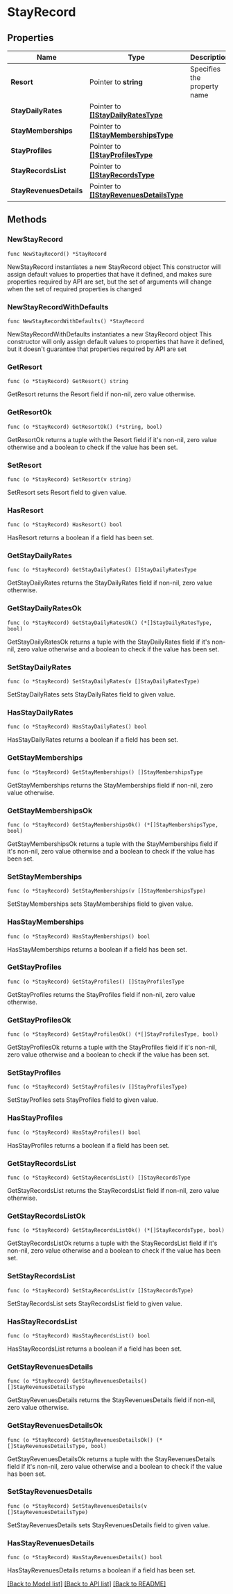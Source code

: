 # StayRecord

## Properties

Name | Type | Description | Notes
------------ | ------------- | ------------- | -------------
**Resort** | Pointer to **string** | Specifies the property name | [optional] 
**StayDailyRates** | Pointer to [**[]StayDailyRatesType**](StayDailyRatesType.md) |  | [optional] 
**StayMemberships** | Pointer to [**[]StayMembershipsType**](StayMembershipsType.md) |  | [optional] 
**StayProfiles** | Pointer to [**[]StayProfilesType**](StayProfilesType.md) |  | [optional] 
**StayRecordsList** | Pointer to [**[]StayRecordsType**](StayRecordsType.md) |  | [optional] 
**StayRevenuesDetails** | Pointer to [**[]StayRevenuesDetailsType**](StayRevenuesDetailsType.md) |  | [optional] 

## Methods

### NewStayRecord

`func NewStayRecord() *StayRecord`

NewStayRecord instantiates a new StayRecord object
This constructor will assign default values to properties that have it defined,
and makes sure properties required by API are set, but the set of arguments
will change when the set of required properties is changed

### NewStayRecordWithDefaults

`func NewStayRecordWithDefaults() *StayRecord`

NewStayRecordWithDefaults instantiates a new StayRecord object
This constructor will only assign default values to properties that have it defined,
but it doesn't guarantee that properties required by API are set

### GetResort

`func (o *StayRecord) GetResort() string`

GetResort returns the Resort field if non-nil, zero value otherwise.

### GetResortOk

`func (o *StayRecord) GetResortOk() (*string, bool)`

GetResortOk returns a tuple with the Resort field if it's non-nil, zero value otherwise
and a boolean to check if the value has been set.

### SetResort

`func (o *StayRecord) SetResort(v string)`

SetResort sets Resort field to given value.

### HasResort

`func (o *StayRecord) HasResort() bool`

HasResort returns a boolean if a field has been set.

### GetStayDailyRates

`func (o *StayRecord) GetStayDailyRates() []StayDailyRatesType`

GetStayDailyRates returns the StayDailyRates field if non-nil, zero value otherwise.

### GetStayDailyRatesOk

`func (o *StayRecord) GetStayDailyRatesOk() (*[]StayDailyRatesType, bool)`

GetStayDailyRatesOk returns a tuple with the StayDailyRates field if it's non-nil, zero value otherwise
and a boolean to check if the value has been set.

### SetStayDailyRates

`func (o *StayRecord) SetStayDailyRates(v []StayDailyRatesType)`

SetStayDailyRates sets StayDailyRates field to given value.

### HasStayDailyRates

`func (o *StayRecord) HasStayDailyRates() bool`

HasStayDailyRates returns a boolean if a field has been set.

### GetStayMemberships

`func (o *StayRecord) GetStayMemberships() []StayMembershipsType`

GetStayMemberships returns the StayMemberships field if non-nil, zero value otherwise.

### GetStayMembershipsOk

`func (o *StayRecord) GetStayMembershipsOk() (*[]StayMembershipsType, bool)`

GetStayMembershipsOk returns a tuple with the StayMemberships field if it's non-nil, zero value otherwise
and a boolean to check if the value has been set.

### SetStayMemberships

`func (o *StayRecord) SetStayMemberships(v []StayMembershipsType)`

SetStayMemberships sets StayMemberships field to given value.

### HasStayMemberships

`func (o *StayRecord) HasStayMemberships() bool`

HasStayMemberships returns a boolean if a field has been set.

### GetStayProfiles

`func (o *StayRecord) GetStayProfiles() []StayProfilesType`

GetStayProfiles returns the StayProfiles field if non-nil, zero value otherwise.

### GetStayProfilesOk

`func (o *StayRecord) GetStayProfilesOk() (*[]StayProfilesType, bool)`

GetStayProfilesOk returns a tuple with the StayProfiles field if it's non-nil, zero value otherwise
and a boolean to check if the value has been set.

### SetStayProfiles

`func (o *StayRecord) SetStayProfiles(v []StayProfilesType)`

SetStayProfiles sets StayProfiles field to given value.

### HasStayProfiles

`func (o *StayRecord) HasStayProfiles() bool`

HasStayProfiles returns a boolean if a field has been set.

### GetStayRecordsList

`func (o *StayRecord) GetStayRecordsList() []StayRecordsType`

GetStayRecordsList returns the StayRecordsList field if non-nil, zero value otherwise.

### GetStayRecordsListOk

`func (o *StayRecord) GetStayRecordsListOk() (*[]StayRecordsType, bool)`

GetStayRecordsListOk returns a tuple with the StayRecordsList field if it's non-nil, zero value otherwise
and a boolean to check if the value has been set.

### SetStayRecordsList

`func (o *StayRecord) SetStayRecordsList(v []StayRecordsType)`

SetStayRecordsList sets StayRecordsList field to given value.

### HasStayRecordsList

`func (o *StayRecord) HasStayRecordsList() bool`

HasStayRecordsList returns a boolean if a field has been set.

### GetStayRevenuesDetails

`func (o *StayRecord) GetStayRevenuesDetails() []StayRevenuesDetailsType`

GetStayRevenuesDetails returns the StayRevenuesDetails field if non-nil, zero value otherwise.

### GetStayRevenuesDetailsOk

`func (o *StayRecord) GetStayRevenuesDetailsOk() (*[]StayRevenuesDetailsType, bool)`

GetStayRevenuesDetailsOk returns a tuple with the StayRevenuesDetails field if it's non-nil, zero value otherwise
and a boolean to check if the value has been set.

### SetStayRevenuesDetails

`func (o *StayRecord) SetStayRevenuesDetails(v []StayRevenuesDetailsType)`

SetStayRevenuesDetails sets StayRevenuesDetails field to given value.

### HasStayRevenuesDetails

`func (o *StayRecord) HasStayRevenuesDetails() bool`

HasStayRevenuesDetails returns a boolean if a field has been set.


[[Back to Model list]](../README.md#documentation-for-models) [[Back to API list]](../README.md#documentation-for-api-endpoints) [[Back to README]](../README.md)


